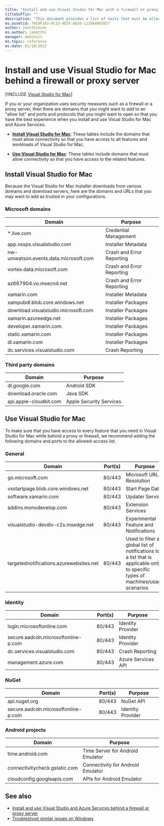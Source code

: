 ```yaml
---
title: "Install and use Visual Studio for Mac with a firewall or proxy server"
titleSuffix: ""
description: "This document provides a list of hosts that must be allowed in your firewall to allow Visual Studio for Mac (and its workloads, including Xamarin) to work in a corporate environment."
ms.assetid: 79C0F1A3-0C13-4E55-A820-1138A4082B77
author: jmatthiesen
ms.author: jomatthi
manager: dominicn
ms.topic: reference
ms.date: 01/10/2022
---
```

# Install and use Visual Studio for Mac behind a firewall or proxy server

 [!INCLUDE [Visual Studio for Mac](~/includes/applies-to-version/vs-mac-only.md)]

If you or your organization uses security measures such as a firewall or a proxy server, then there are domains that you might want to add to an "allow list" and ports and protocols that you might want to open so that you have the best experience when you install and use Visual Studio for Mac and Azure Services.

- [**Install Visual Studio for Mac**](#install-visual-studio-for-mac): These tables include the domains that must allow connectivity so that you have access to all features and workloads of Visual Studio for Mac.

- [**Use Visual Studio for Mac**](#use-visual-studio-for-mac): These tables include domains that must allow connectivity so that you have access to the related features.

## Install Visual Studio for Mac

Because the Visual Studio for Mac Installer downloads from various domains and download servers, here are the domains and URLs that you may want to add as trusted in your configurations.

### Microsoft domains

| Domain| Purpose |
| ----------------------------------- |---------------------------|
| *.live.com| Credential Management |
| app.vssps.visualstudio.com| Installer Metadata|
| nw-umwatson.events.data.microsoft.com | Crash and Error Reporting | 
| vortex.data.microsoft.com | Crash and Error Reporting |
| az667904.vo.msecnd.net| Crash and Error Reporting |
| xamarin.com | Installer Metadata|
| xampubdl.blob.core.windows.net| Installer Packages|
| download.visualstudio.microsoft.com | Installer Packages|
| xamarin.azureedge.net | Installer Packages|
| developer.xamarin.com | Installer Packages|
| static.xamarin.com | Installer Packages|
| dl.xamarin.com | Installer Packages|
| dc.services.visualstudio.com| Crash Reporting |

### Third party domains

| Domain| Purpose |
| --------------------------|-------------------------|
| dl.google.com | Android SDK |
| download.oracle.com | Java SDK|
| api.apple-cloudkit.com| Apple Security Services |

## Use Visual Studio for Mac

To make sure that you have access to every feature that you need in Visual Studio for Mac while behind a proxy or firewall, we recommend adding the following domains and ports to the allowed-access list.

### General

| Domain | Port(s)|Purpose|
| ----------------------|------------------|------------------|
| go.microsoft.com | 80/443|Microsoft URL Resolution |
| vsstartpage.blob.core.windows.net| 80/443| Start Page Data|
| software.xamarin.com |  80/443|Updater Service|
| addins.monodevelop.com | 80/443| Extension Services |
| visualstudio-devdiv-c2s.msedge.net | 80/443| Experimental Feature and Notifications |
| targetednotifications.azurewebsites.net|  80/443| Used to filter a global list of notifications to a list that is applicable only to specific types of machines/usage scenarios|

### Identity

| Domain | Port(s)|Purpose|
| ----------------------|------------------|------------------|
| login.microsoftonline.com | 80/443| Identity Provider|
| secure.aadcdn.microsoftonline-p.com | 80/443|Identity Provider|
| dc.services.visualstudio.com| 80/443|Crash Reporting|
| management.azure.com|80/443| Azure Services API |

### NuGet

| Domain | Port(s)|Purpose|
| ----------------------|------------------|------------------|
| api.nuget.org | 80/443|NuGet API|
| secure.aadcdn.microsoftonline-p.com |80/443| Identity Provider|

### Android projects

| Domain| Purpose|
| ------------------------------------|------------------------------------|
| time.android.com| Time Server for Android Emulator |
| connectivitycheck.gstatic.com | Connectivity for Android Emulator|
| cloudconfig.googleapis.com| APIs for Android Emulator|

## See also

- [Install and use Visual Studio and Azure Services behind a firewall or proxy server](/visualstudio/install/install-and-use-visual-studio-behind-a-firewall-or-proxy-server)
- [Troubleshoot similar issues on Windows](/visualstudio/install/troubleshooting-network-related-errors-in-visual-studio)

